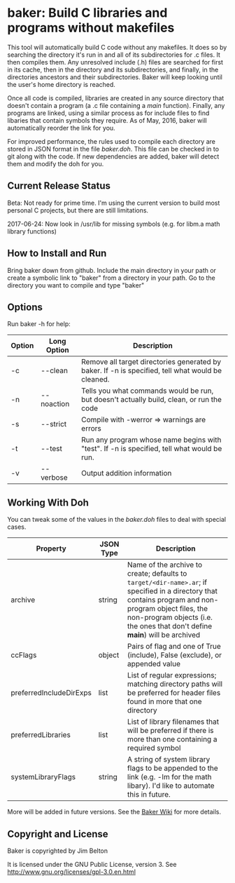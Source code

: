 # baker: Build C libraries and programs without makefiles

This tool will automatically build C code without any makefiles. It does so by searching the directory it's run in and all of its
subdirectories for .c files. It then compiles them. Any unresolved include (.h) files are searched for first in its cache, then in
the directory and its subdirectories, and finally, in the directories ancestors and their subdirectories. Baker will keep looking
until the user's home directory is reached.

Once all code is compiled, libraries are created in any source directory that doesn't contain a program (a .c file containing a
*main* function). Finally, any programs are linked, using a similar process as for include files to find libaries that contain
symbols they require. As of May, 2016, baker will automatically reorder the link for you.

For improved performance, the rules used to compile each directory are stored in JSON format in the file *baker.doh*. This file can
be checked in to git along with the code. If new dependencies are added, baker will detect them and modify the doh for you.

## Current Release Status

Beta: Not ready for prime time. I'm using the current version to build most personal C projects, but there are still limitations.

2017-06-24: Now look in /usr/lib for missing symbols (e.g. for libm.a math library functions)

## How to Install and Run

Bring baker down from github. Include the main directory in your path or create a symbolic link to "baker" from a directory in your
path. Go to the directory you want to compile and type "baker"

## Options

Run baker -h for help:

Option | Long Option | Description
------ | ----------- | -----------
    -c | --clean     | Remove all target directories generated by baker. If -n is specified, tell what would be cleaned.
    -n | --noaction  | Tells you what commands would be run, but doesn't actually build, clean, or run the code
    -s | --strict    | Compile with -werror => warnings are errors
    -t | --test      | Run any program whose name begins with "test". If -n is specified, tell what would be run.
    -v | --verbose   | Output addition information

## Working With Doh

You can tweak some of the values in the *baker.doh* files to deal with special cases.

Property                | JSON Type | Description
----------------------- | --------- | -----------
archive                 | string    | Name of the archive to create; defaults to `target/<dir-name>.ar`; if specified in a directory that contains program and non-program object files, the non-program objects (i.e. the ones that don't define **main**) will be archived
ccFlags                 | object    | Pairs of flag and one of True (include), False (exclude), or appended value
preferredIncludeDirExps | list      | List of regular expressions; matching directory paths will be preferred for header files found in more that one directory
preferredLibraries      | list      | List of library filenames that will be preferred if there is more than one containing a required symbol
systemLibraryFlags      | string    | A string of system library flags to be appended to the link (e.g. -lm for the math libary). I'd like to automate this in future.

More will be added in future versions. See the [Baker Wiki](https://github.com/jimbelton/baker/wiki) for more details.

## Copyright and License

Baker is copyrighted by Jim Belton

It is licensed under the GNU Public License, version 3. See http://www.gnu.org/licenses/gpl-3.0.en.html
